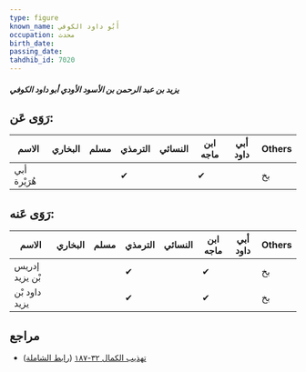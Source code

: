 ```yaml
---
type: figure
known_name: أَبُو داود الكوفي
occupation: محدث
birth_date:
passing_date:
tahdhib_id: 7020
---
```

##### يزيد بن عبد الرحمن بن الأسود الأودي أبو داود الكوفي

## رَوَى عَن:
| الاسم        | البخاري | مسلم | الترمذي | النسائي | ابن ماجه | أبي داود | Others |
| ------------ | ------- | ---- | ------- | ------- | -------- | -------- | ------ |
| أبي هُرَيْرة |         |      | ✔       |         | ✔        |          | بخ     |
## رَوَى عَنه:
| الاسم          | البخاري | مسلم | الترمذي | النسائي | ابن ماجه | أبي داود | Others |
| -------------- | ------- | ---- | ------- | ------- | -------- | -------- | ------ |
| إدريس بْن يزيد |         |      | ✔       |         | ✔        |          | بخ     |
| داود بْن يزيد  |         |      | ✔       |         | ✔        |          | بخ     |
## مراجع
- [تهذيب الكمال ٣٢-١٨٧](obsidian://open?vault=Tahdhib-al-Kamal&file=Figures/٧٠٢٠-يزيد%20بن%20عبد%20الرحمن%20بن%20الأسود%20الأودي%20أبو%20داود%20الكوفي) ([رابط الشاملة](https://shamela.ws/book/3722/17301))